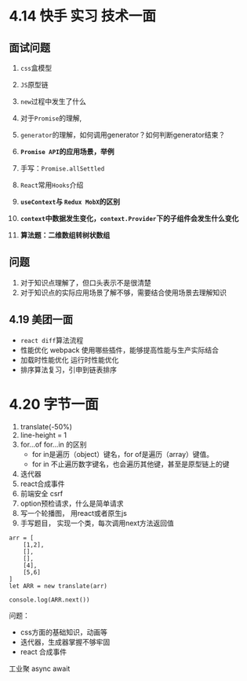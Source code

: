 # 4.14 快手 实习  技术一面

## 面试问题

1. `css`盒模型
2. `JS`原型链

3. `new`过程中发生了什么
4. 对于`Promise`的理解, 
5. `generator`的理解，如何调用generator？如何判断generator结束？
6. **`Promise API`的应用场景，举例**
7. 手写：`Promise.allSettled`
8. `React`常用`Hooks`介绍
9. **`useContext`与 `Redux MobX`的区别**   
10. **`context`中数据发生变化，`context.Provider`下的子组件会发生什么变化**
11. **算法题：二维数组转树状数组**

## 问题

1. 对于知识点理解了，但口头表示不是很清楚
2. 对于知识点的实际应用场景了解不够，需要结合使用场景去理解知识







## 4.19 美团一面

- `react diff`算法流程
- 性能优化   webpack 使用哪些插件，能够提高性能与生产实际结合
- 加载时性能优化 运行时性能优化
- 排序算法复习，引申到链表排序



# 4.20 字节一面

1. translate(-50%)
2. line-height = 1
3. for...of  for...in 的区别
   - for in是遍历（object）键名，for of是遍历（array）键值。
   - for in 不止遍历数字键名，也会遍历其他键，甚至是原型链上的键
4. 迭代器
5. react合成事件
6. 前端安全 csrf
7. option预检请求，什么是简单请求
8. 写一个轮播图， 用react或者原生js
9. 手写题目， 实现一个类，每次调用next方法返回值

```
arr = [
	[1,2],
	[],
	[],
	[4],
	[5,6]
]
let ARR = new translate(arr)

console.log(ARR.next())
```

问题：

- css方面的基础知识，动画等
- 迭代器，生成器掌握不够牢固
- react 合成事件

工业聚 async await